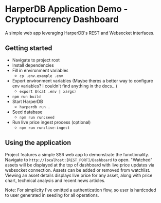 # HarperDB Application Demo - Cryptocurrency Dashboard

A simple web app leveraging HarperDB's REST and Websocket interfaces.

## Getting started

- Navigate to project root
- Install dependencies
- Fill in environment variables
  - `cp .env.example .env`
- Export environment variables (Maybe theres a better way to configure env variables? I couldn't find anything in the docs...)
  - `export $(cat .env | xargs)`
- `npm run build`
- Start HarperDB
  - `harperdb run .`
- Seed database
  - `npm run run:seed`
- Run live price ingest process (optional)
  - `npm run run:live-ingest`

## Using the application

Project features a simple SSR web app to demonstrate the functionality. Navigate to `http://localhost:[REST_PORT]/Dashboard` to open. "Watched" assets will be displayed at the top of dashboard with live price updates via websocket connection. Assets can be added or removed from watchlist. Viewing an asset details displays live price for any asset, along with price chart, technical analysis and recent news articles.

Note: For simplicity I've omitted a authentication flow, so user is hardcoded to user generated in seeding for all operations.
